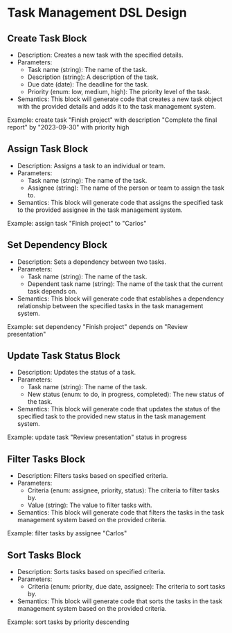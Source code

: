 # Task Management DSL Design

## Create Task Block

- Description: Creates a new task with the specified details.
- Parameters:
  - Task name (string): The name of the task.
  - Description (string): A description of the task.
  - Due date (date): The deadline for the task.
  - Priority (enum: low, medium, high): The priority level of the task.
- Semantics: This block will generate code that creates a new task object with the provided details and adds it to the task management system.

Example:
create task "Finish project" with description "Complete the final report" by "2023-09-30" with priority high


## Assign Task Block

- Description: Assigns a task to an individual or team.
- Parameters:
  - Task name (string): The name of the task.
  - Assignee (string): The name of the person or team to assign the task to.
- Semantics: This block will generate code that assigns the specified task to the provided assignee in the task management system.

Example:
assign task "Finish project" to "Carlos"


## Set Dependency Block

- Description: Sets a dependency between two tasks.
- Parameters:
  - Task name (string): The name of the task.
  - Dependent task name (string): The name of the task that the current task depends on.
- Semantics: This block will generate code that establishes a dependency relationship between the specified tasks in the task management system.

Example:
set dependency "Finish project" depends on "Review presentation"


## Update Task Status Block

- Description: Updates the status of a task.
- Parameters:
  - Task name (string): The name of the task.
  - New status (enum: to do, in progress, completed): The new status of the task.
- Semantics: This block will generate code that updates the status of the specified task to the provided new status in the task management system.

Example:
update task "Review presentation" status in progress



## Filter Tasks Block

- Description: Filters tasks based on specified criteria.
- Parameters:
  - Criteria (enum: assignee, priority, status): The criteria to filter tasks by.
  - Value (string): The value to filter tasks with.
- Semantics: This block will generate code that filters the tasks in the task management system based on the provided criteria.

Example:
filter tasks by assignee "Carlos"



## Sort Tasks Block

- Description: Sorts tasks based on specified criteria.
- Parameters:
  - Criteria (enum: priority, due date, assignee): The criteria to sort tasks by.
- Semantics: This block will generate code that sorts the tasks in the task management system based on the provided criteria.

Example:
sort tasks by priority descending
